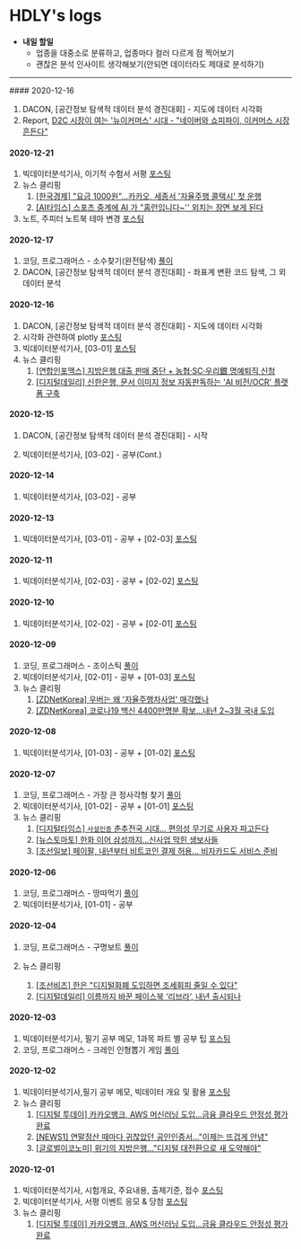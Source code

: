 # HDLY's logs



* <b>내일 할일</b>
  * 업종을 대중소로 분류하고, 업종마다 컬러 다르게 점 찍어보기
  * 괜찮은 분석 인사이트 생각해보기(안되면 데이터라도 제대로 분석하기)



<hr>
#### 2020-12-16

1. DACON, [공간정보 탐색적 데이터 분석 경진대회] - 지도에 데이터 시각화
2. Report,   <a href="https://blog.naver.com/handuelly/222183015298">D2C 시장이 여는 '뉴이커머스' 시대 - "네이버와 쇼피파이, 이커머스 시장 흔든다"</a>



#### 2020-12-21

1. 빅데이터분석기사, 이기적 수험서 서평  <a href="https://blog.naver.com/handuelly/222180290339">포스팅</a>
2. 뉴스 클리핑
   1. <a href="https://blog.naver.com/handuelly/222180560182">[한국경제] "요금 1000원"…카카오, 세종서 '자율주행 콜택시' 첫 운행</a>
   2. <a href="https://blog.naver.com/handuelly/222180780968">[AI타임스] 스포츠 중계에 AI 가 "홈런입니다~'' 외치는 장면 보게 된다</a>
3. 노트, 주피터 노트북 테마 변경 <a href="https://blog.naver.com/handuelly/222181619019">포스팅</a>



#### 2020-12-17

1. 코딩, 프로그래머스 - 소수찾기(완전탐색) <a href="https://blog.naver.com/handuelly/222176777414">풀이</a>
2. DACON, [공간정보 탐색적 데이터 분석 경진대회] - 좌표계 변환 코드 탐색, 그 외 데이터 분석



#### 2020-12-16

1. DACON, [공간정보 탐색적 데이터 분석 경진대회] - 지도에 데이터 시각화
2. 시각화 관련하여 plotly  <a href="https://blog.naver.com/handuelly/222176090728">포스팅</a>
3. 빅데이터분석기사, [03-01] <a href="https://blog.naver.com/handuelly/222175823084">포스팅</a>
4. 뉴스 클리핑
   1. <a href="https://blog.naver.com/handuelly/222175336849">[연합인포맥스] 지방은행 대출 판매 중단 + 농협·SC·우리銀 명예퇴직 신청</a>
   2. <a href="https://blog.naver.com/handuelly/222175371763">[디지털데일리] 신한은행, 문서 이미지 정보 자동판독하는 'AI 비전/OCR' 플랫폼 구축</a>




#### 2020-12-15

1. DACON, [공간정보 탐색적 데이터 분석 경진대회] - 시작

2. 빅데이터분석기사, [03-02] - 공부(Cont.)



#### 2020-12-14

1. 빅데이터분석기사, [03-02] - 공부

   

#### 2020-12-13

1. 빅데이터분석기사, [03-01] - 공부 + [02-03] <a href="https://blog.naver.com/handuelly/222172412906">포스팅</a>



#### 2020-12-11

1. 빅데이터분석기사, [02-03] - 공부 + [02-02] <a href="https://blog.naver.com/handuelly/222170490665">포스팅</a>



#### 2020-12-10

1. 빅데이터분석기사, [02-02] - 공부 + [02-01] <a href="https://blog.naver.com/handuelly/222169752370">포스팅</a>



#### 2020-12-09

1. 코딩, 프로그래머스 - 조이스틱 <a href="https://blog.naver.com/handuelly/222168499060">풀이</a>
2. 빅데이터분석기사, [02-01] - 공부 + [01-03] <a href="https://blog.naver.com/handuelly/222168004145">포스팅</a>
3. 뉴스 클리핑
   1. <a href="https://blog.naver.com/handuelly/222167416881">[ZDNetKorea] 우버는 왜 '자율주행차사업' 매각했나</a>
   2. <a href="https://blog.naver.com/handuelly/222167425828">[ZDNetKorea] 코로나19 백신 4400만명분 확보…내년 2~3월 국내 도입</a>



#### 2020-12-08

1. 빅데이터분석기사, [01-03] - 공부 + [01-02] <a href="https://blog.naver.com/handuelly/222167133605">포스팅</a>



#### 2020-12-07

1. 코딩, 프로그래머스 - 가장 큰 정사각형 찾기 <a href="https://blog.naver.com/handuelly/222166244875">풀이</a>
2. 빅데이터분석기사, [01-02] - 공부 + [01-01] <a href="https://blog.naver.com/handuelly/222165810496">포스팅</a>
3. 뉴스 클리핑
   1. <a href="https://blog.naver.com/handuelly/222165847292">[디지털타임스] `사설인증` 춘추전국 시대… 편의성 무기로 사용자 파고든다</a>
   2. <a href="https://blog.naver.com/handuelly/222165871249">[뉴스토마토] 한화 이어 삼성까지…신사업 막힌 생보사들</a>
   3. <a href="https://blog.naver.com/handuelly/222166005821">[조선일보] 페이팔, 내년부터 비트코인 결제 허용… 비자카드도 서비스 준비</a>



#### 2020-12-06

1. 코딩, 프로그래머스 - 땅따먹기 <a href="https://blog.naver.com/handuelly/222164719977">풀이</a>
2. 빅데이터분석기사, [01-01] - 공부



#### 2020-12-04

1. 코딩, 프로그래머스 - 구명보트 <a href="https://blog.naver.com/handuelly/222162554945">풀이</a>

2. 뉴스 클리핑

   1. <a href="https://blog.naver.com/handuelly/222162671626">[조선비즈]  한은 "디지털화폐 도입하면 조세회피 줄일 수 있다"</a>
   2. <a href="https://blog.naver.com/handuelly/222162687943">[디지털데일리] 이름까지 바꾼 페이스북 ‘리브라’, 내년 출시되나</a>

   

#### 2020-12-03

1. 빅데이터분석기사, 필기 공부 메모, 1과목 파트 별 공부 팁 <a href="https://blog.naver.com/handuelly/222161669316">포스팅</a>
2. 코딩, 프로그래머스 - 크레인 인형뽑기 게임 <a href="https://blog.naver.com/handuelly/222161282388">풀이</a>



#### 2020-12-02

1. 빅데이터분석기사,필기 공부 메모, 빅데이터 개요 및 활용 <a href="https://blog.naver.com/handuelly/222160635227">포스팅</a>
2. 뉴스 클리핑
   1. <a href="https://blog.naver.com/handuelly/222160970186">[디지털 투데이] 카카오뱅크, AWS 머신러닝 도입...금융 클라우드 안정성 평가 완료</a>
   2. <a href="https://blog.naver.com/handuelly/222161006627">[NEWS1] 연말정산 때마다 귀찮았던 공인인증서…"이제는 뜨겁게 안녕"</a>
   3. <a href="https://blog.naver.com/handuelly/222161021822">[글로벌이코노미] 위기의 지방은행…"디지털 대전환으로 새 도약해야"</a>



#### 2020-12-01

1. 빅데이터분석기사, 시험개요, 주요내용, 출제기준, 접수  <a href="https://blog.naver.com/handuelly/222159246991">포스팅</a>
2. 빅데이터분석기사, 서평 이벤트 응모 & 당첨  <a href="https://blog.naver.com/handuelly/222159250678">포스팅</a>
3. 뉴스 클리핑
   1. <a href="https://blog.naver.com/handuelly/222160970186">[디지털 투데이] 카카오뱅크, AWS 머신러닝 도입...금융 클라우드 안정성 평가 완료</a>

